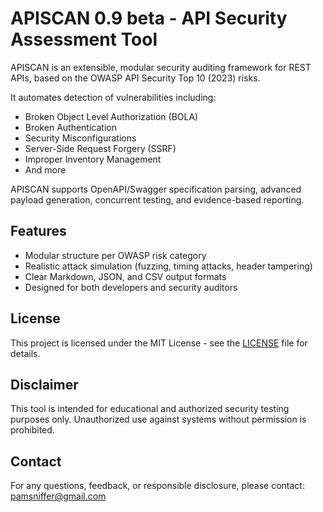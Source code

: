 # APISCAN 0.9 beta - API Security Assessment Tool

APISCAN is an extensible, modular security auditing framework for REST APIs, based on the OWASP API Security Top 10 (2023) risks.

It automates detection of vulnerabilities including:
- Broken Object Level Authorization (BOLA)
- Broken Authentication
- Security Misconfigurations
- Server-Side Request Forgery (SSRF)
- Improper Inventory Management
- And more

APISCAN supports OpenAPI/Swagger specification parsing, advanced payload generation, concurrent testing, and evidence-based reporting.

## Features
- Modular structure per OWASP risk category
- Realistic attack simulation (fuzzing, timing attacks, header tampering)
- Clear Markdown, JSON, and CSV output formats
- Designed for both developers and security auditors

## License
This project is licensed under the MIT License - see the [LICENSE](./LICENSE) file for details.

## Disclaimer
This tool is intended for educational and authorized security testing purposes only. Unauthorized use against systems without permission is prohibited.

## Contact
For any questions, feedback, or responsible disclosure, please contact: pamsniffer@gmail.com
